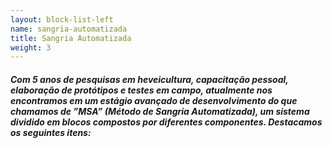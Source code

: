 ```yaml
---
layout: block-list-left
name: sangria-automatizada
title: Sangria Automatizada
weight: 3
---
```

##### Com 5 anos de pesquisas em heveicultura, capacitação pessoal, elaboração de protótipos e testes em campo, atualmente nos encontramos em um estágio avançado de desenvolvimento do que chamamos de ”MSA” (Método de Sangria Automatizada), um sistema dividido em blocos compostos por diferentes componentes. Destacamos os seguintes itens: